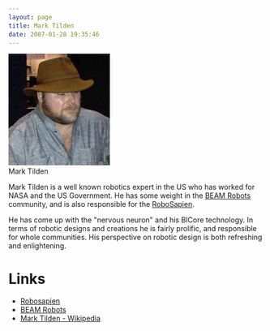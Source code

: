 ```yaml
---
layout: page
title: Mark Tilden
date: 2007-01-28 19:35:46
---
```

<img alt="Mark Tilden" class="img-responsive" src="/galleries/gallery-1-common-images/425-mark-tilden.jpg" title="Mark Tilden"/>
<div class="thumbcaption">Mark Tilden</div>

Mark Tilden is a well known robotics expert in the US who has worked for NASA and the US Government. He has some weight in the <a class="wiki" href="/wiki/beam_robots.html" title="Biology, Electronics, Aesthetics and Mechanics">BEAM Robots</a> community, and is also responsible for the <a class="wiki" href="/wiki/robosapien.html" title="RoboSapien">RoboSapien</a>.

He has come up with the "nervous neuron" and his BICore technology. In terms of robotic designs and creations he is fairly prolific, and responsible for whole communities. His perspective on robotic design is both refreshing and enlightening.

# Links

* <a class="wiki" href="/wiki/robosapien.html" title="RoboSapien">Robosapien</a>
* <a class="wiki" href="/wiki/beam_robots.html" title="Biology, Electronics, Aesthetics and Mechanics">BEAM Robots</a>
* <a href="http://en.wikipedia.org/wiki/Mark_Tilden" rel="external" target="_blank">Mark Tilden - Wikipedia</a>


